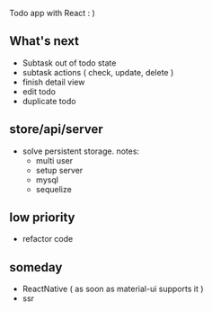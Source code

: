 Todo app with React : )

## What's next
- Subtask out of todo state
- subtask actions ( check, update, delete )
- finish detail view
- edit todo
- duplicate todo

## store/api/server
- solve persistent storage. notes:
    - multi user
    - setup server
    - mysql
    - sequelize

## low priority
- refactor code

## someday
- ReactNative ( as soon as material-ui supports it )
- ssr
